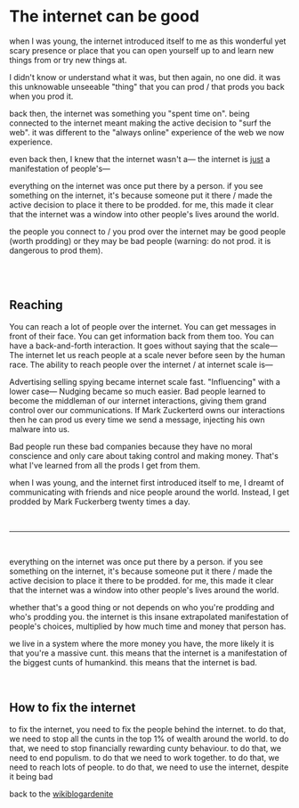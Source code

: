 # The internet can be good

when I was young, the internet introduced itself to me as this wonderful yet scary presence or place that you can open yourself up to and learn new things from or try new things at. 

I didn't know or understand what it was, but then again, no one did. it was this unknowable unseeable "thing" that you can prod / that prods you back when you prod it.

back then, the internet was something you "spent time on". being connected to the internet meant making the active decision to "surf the web". it was different to the "always online" experience of the web we now experience. 

even back then, I knew that the internet wasn't a— the internet is [just](https://www.todepond.com/wikiblogarden/better-computing/just/) a manifestation of people's—

everything on the internet was once put there by a person. if you see something on the internet, it's because someone put it there / made the active decision to place it there to be prodded. for me, this made it clear that the internet was a window into other people's lives around the world.

the people you connect to / you prod over the internet may be good people (worth prodding) or they may be bad people (warning: do not prod. it is dangerous to prod them).

<br>

<br>

## Reaching 

You can reach a lot of people over the internet. You can get messages in front of their face. You can get information back from them too. You can have a back-and-forth interaction. It goes without saying that the scale— The internet let us reach people at a scale never before seen by the human race. The ability to reach people over the internet / at internet scale is—

Advertising selling spying became internet scale fast. "Influencing" with a lower case— Nudging became so much easier. Bad people learned to become the middleman of our internet interactions, giving them grand control over our communications. If Mark Zuckerterd owns our interactions then he can prod us every time we send a message, injecting his own malware into us.

Bad people run these bad companies because they have no moral conscience and only care about taking control and making money. That's what I've learned from all the prods I get from them. 

when I was young, and the internet first introduced itself to me, I dreamt of communicating with friends and nice people around the world. Instead, I get prodded by Mark Fuckerberg twenty times a day. 

<br>

<hr>

<br>

everything on the internet was once put there by a person. if you see something on the internet, it's because someone put it there / made the active decision to place it there to be prodded. for me, this made it clear that the internet was a window into other people's lives around the world.

whether that's a good thing or not depends on who you're prodding and who's prodding you. the internet is this insane extrapolated manifestation of people's choices, multiplied by how much time and money that person has. 

we live in a system where the more money you have, the more likely it is that you're a massive cunt. this means that the internet is a manifestation of the biggest cunts of humankind. this means that the internet is bad. 

<br>

## How to fix the internet

to fix the internet, you need to fix the people behind the internet. to do that, we need to stop all the cunts in the top 1% of wealth around the world. to do that, we need to stop financially rewarding cunty behaviour. to do that, we need to end populism. to do that we need to work together. to do that, we need to reach lots of people. to do that, we need to use the internet, despite it being bad 

back to the [wikiblogardenite](/wikiblogardenite)

